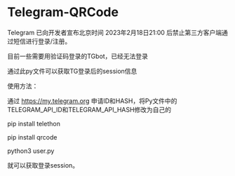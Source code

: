 # Telegram-QRCode
Telegram 已向开发者宣布北京时间 2023年2月18日21:00 后禁止第三方客户端通过短信进行登录/注册。

目前一些需要用验证码登录的TGbot，已经无法登录

通过此py文件可以获取TG登录后的session信息

使用方法：

通过 https://my.telegram.org 申请ID和HASH，将Py文件中的TELEGRAM_API_ID和TELEGRAM_API_HASH修改为自己的

pip install telethon

pip install qrcode

python3 user.py

就可以获取登录session。

